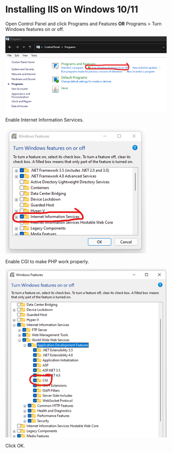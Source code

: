 # Installing IIS on Windows 10/11



Open Control Panel and click Programs and Features **OR** Programs > Turn Windows features on or off.

![](../../.gitbook/assets/image.png)

Enable Internet Information Services.

![](<../../.gitbook/assets/image (13).png>)

Enable CGI to make PHP work properly.

![](<../../.gitbook/assets/image (4).png>)

Click OK.

